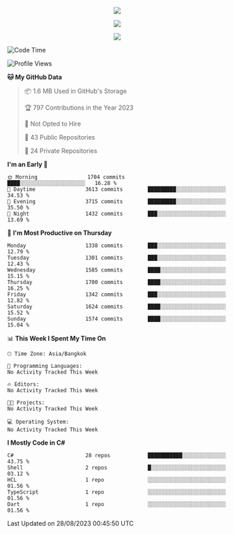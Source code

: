 <p align="center">
  <a href="say-hi.gif"> 
    <img align="center" src="say-hi.gif"/>
  </a>
</p>
<p align="center">
  <a href="https://github.com/htthinh1999">
    <img align="center" src="https://github-readme-stats-kappa-pink.vercel.app/api?username=htthinh1999&show_icons=true&count_private=true&theme=dracula"/>
  </a>
</p>
<p align="center">
  <a href="https://github.com/htthinh1999">
    <img src="https://github-readme-stats-kappa-pink.vercel.app/api/top-langs/?username=htthinh1999&layout=compact&langs_count=6&count_private=true&hide=tsql,hlsl,glsl,shaderlab&theme=dracula"/>
  </a>
</p>

<!--START_SECTION:waka-->
![Code Time](http://img.shields.io/badge/Code%20Time-0%20secs-blue)

![Profile Views](http://img.shields.io/badge/Profile%20Views-0-blue)

**🐱 My GitHub Data** 

> 📦 1.6 MB Used in GitHub's Storage 
 > 
> 🏆 797 Contributions in the Year 2023
 > 
> 🚫 Not Opted to Hire
 > 
> 📜 43 Public Repositories 
 > 
> 🔑 24 Private Repositories 
 > 
**I'm an Early 🐤** 

```text
🌞 Morning                1704 commits        ████░░░░░░░░░░░░░░░░░░░░░   16.28 % 
🌆 Daytime                3613 commits        █████████░░░░░░░░░░░░░░░░   34.53 % 
🌃 Evening                3715 commits        █████████░░░░░░░░░░░░░░░░   35.50 % 
🌙 Night                  1432 commits        ███░░░░░░░░░░░░░░░░░░░░░░   13.69 % 
```
📅 **I'm Most Productive on Thursday** 

```text
Monday                   1338 commits        ███░░░░░░░░░░░░░░░░░░░░░░   12.79 % 
Tuesday                  1301 commits        ███░░░░░░░░░░░░░░░░░░░░░░   12.43 % 
Wednesday                1585 commits        ████░░░░░░░░░░░░░░░░░░░░░   15.15 % 
Thursday                 1700 commits        ████░░░░░░░░░░░░░░░░░░░░░   16.25 % 
Friday                   1342 commits        ███░░░░░░░░░░░░░░░░░░░░░░   12.82 % 
Saturday                 1624 commits        ████░░░░░░░░░░░░░░░░░░░░░   15.52 % 
Sunday                   1574 commits        ████░░░░░░░░░░░░░░░░░░░░░   15.04 % 
```


📊 **This Week I Spent My Time On** 

```text
🕑︎ Time Zone: Asia/Bangkok

💬 Programming Languages: 
No Activity Tracked This Week

🔥 Editors: 
No Activity Tracked This Week

🐱‍💻 Projects: 
No Activity Tracked This Week

💻 Operating System: 
No Activity Tracked This Week
```

**I Mostly Code in C#** 

```text
C#                       28 repos            ███████████░░░░░░░░░░░░░░   43.75 % 
Shell                    2 repos             █░░░░░░░░░░░░░░░░░░░░░░░░   03.12 % 
HCL                      1 repo              ░░░░░░░░░░░░░░░░░░░░░░░░░   01.56 % 
TypeScript               1 repo              ░░░░░░░░░░░░░░░░░░░░░░░░░   01.56 % 
Dart                     1 repo              ░░░░░░░░░░░░░░░░░░░░░░░░░   01.56 % 
```




 Last Updated on 28/08/2023 00:45:50 UTC
<!--END_SECTION:waka-->
